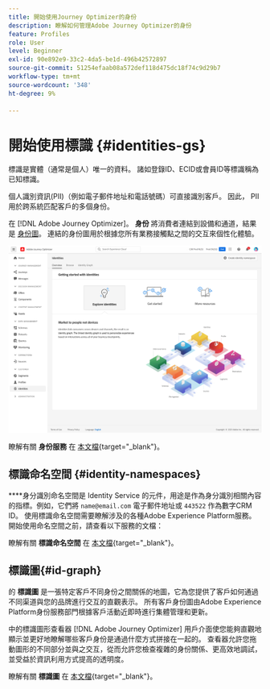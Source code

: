 ```yaml
---
title: 開始使用Journey Optimizer的身份
description: 瞭解如何管理Adobe Journey Optimizer的身份
feature: Profiles
role: User
level: Beginner
exl-id: 90e892e9-33c2-4da5-be1d-496b42572897
source-git-commit: 51254efaab08a572def118d475dc18f74c9d29b7
workflow-type: tm+mt
source-wordcount: '348'
ht-degree: 9%

---
```


# 開始使用標識 {#identities-gs}

標識是實體（通常是個人）唯一的資料。 諸如登錄ID、ECID或會員ID等標識稱為已知標識。

個人識別資訊(PII)（例如電子郵件地址和電話號碼）可直接識別客戶。 因此， PII用於跨系統匹配客戶的多個身份。

在 [!DNL Adobe Journey Optimizer]。 **身份** 將消費者連結到設備和通道，結果是 [身份圖](#id-graph)。 連結的身份圖用於根據您所有業務接觸點之間的交互來個性化體驗。

![](../assets/identities-home.png)

瞭解有關 **身份服務** 在 [本文檔](https://experienceleague.adobe.com/docs/experience-platform/identity/home.html?lang=zh-Hant){target=&quot;_blank&quot;}。

## 標識命名空間 {#identity-namespaces}

****&#x200B;身分識別命名空間是 Identity Service 的元件，用途是作為身分識別相關內容的指標。例如，它們將 `name@email.com` 電子郵件地址或 `443522` 作為數字CRM ID。 使用標識命名空間需要瞭解涉及的各種Adobe Experience Platform服務。 開始使用命名空間之前，請查看以下服務的文檔：

瞭解有關 **標識命名空間** 在 [本文檔](https://experienceleague.adobe.com/docs/experience-platform/identity/namespaces.html?lang=zh-Hant){target=&quot;_blank&quot;}。

## 標識圖{#id-graph}

的 **標識圖** 是一張特定客戶不同身份之間關係的地圖，它為您提供了客戶如何通過不同渠道與您的品牌進行交互的直觀表示。 所有客戶身份圖由Adobe Experience Platform身份服務部門根據客戶活動近即時進行集體管理和更新。

中的標識圖形查看器 [!DNL Adobe Journey Optimizer] 用戶介面使您能夠直觀地顯示並更好地瞭解哪些客戶身份是通過什麼方式拼接在一起的。 查看器允許您拖動圖形的不同部分並與之交互，從而允許您檢查複雜的身份關係、更高效地調試，並受益於資訊利用方式提高的透明度。

瞭解有關 **標識圖** 在 [本文檔](https://experienceleague.adobe.com/docs/experience-platform/identity/ui/identity-graph-viewer.html){target=&quot;_blank&quot;}。
